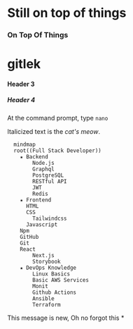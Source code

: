 # Still on top of things

### On Top Of Things

# gitlek

#### Header 3

##### Header 4

At the command prompt, type `nano`

Italicized text is the *cat's meow*.

```mermaid
  mindmap
  root((Full Stack Developer))
    ★ Backend
        Node.js
        Graphql
        PostgreSQL
        RESTful API
        JWT
        Redis
    ★ Frontend
      HTML
      CSS
        Tailwindcss
      Javascript
    Npm
    GitHub
    Git
    React
        Next.js
        Storybook
    ★ DevOps Knowledge
        Linux Basics
        Basic AWS Services
        Monit
        Github Actions
        Ansible
        Terraform
```

This message is new, Oh no forgot this *
